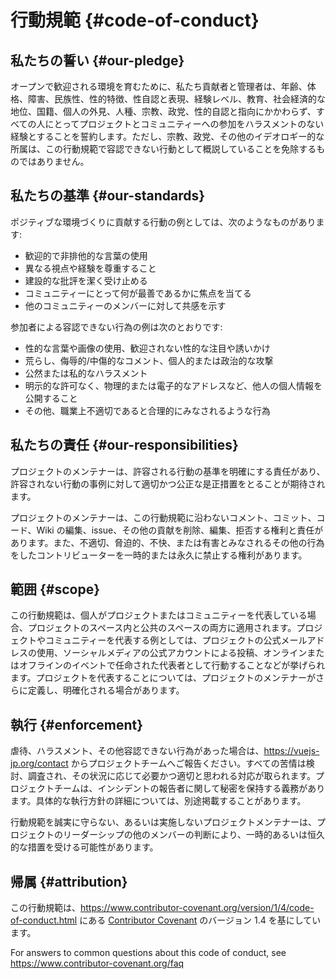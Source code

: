 # 行動規範 {#code-of-conduct}

## 私たちの誓い {#our-pledge}

オープンで歓迎される環境を育むために、私たち貢献者と管理者は、年齢、体格、障害、民族性、性的特徴、性自認と表現、経験レベル、教育、社会経済的な地位、国籍、個人の外見、人種、宗教、政党、性的自認と指向にかかわらず、すべての人にとってプロジェクトとコミュニティーへの参加をハラスメントのない経験とすることを誓約します。ただし、宗教、政党、その他のイデオロギー的な所属は、この行動規範で容認できない行動として概説していることを免除するものではありません。

## 私たちの基準 {#our-standards}

ポジティブな環境づくりに貢献する行動の例としては、次のようなものがあります:

- 歓迎的で非排他的な言葉の使用
- 異なる視点や経験を尊重すること
- 建設的な批評を潔く受け止める
- コミュニティーにとって何が最善であるかに焦点を当てる
- 他のコミュニティーのメンバーに対して共感を示す

参加者による容認できない行為の例は次のとおりです:

- 性的な言葉や画像の使用、歓迎されない性的な注目や誘いかけ
- 荒らし、侮辱的/中傷的なコメント、個人的または政治的な攻撃
- 公然または私的なハラスメント
- 明示的な許可なく、物理的または電子的なアドレスなど、他人の個人情報を公開すること
- その他、職業上不適切であると合理的にみなされるような行為

## 私たちの責任 {#our-responsibilities}

プロジェクトのメンテナーは、許容される行動の基準を明確にする責任があり、許容されない行動の事例に対して適切かつ公正な是正措置をとることが期待されます。

プロジェクトのメンテナーは、この行動規範に沿わないコメント、コミット、コード、Wiki の編集、issue、その他の貢献を削除、編集、拒否する権利と責任があります。また、不適切、脅迫的、不快、または有害とみなされるその他の行為をしたコントリビューターを一時的または永久に禁止する権利があります。

## 範囲 {#scope}

この行動規範は、個人がプロジェクトまたはコミュニティーを代表している場合、プロジェクトのスペース内と公共のスペースの両方に適用されます。プロジェクトやコミュニティーを代表する例としては、プロジェクトの公式メールアドレスの使用、ソーシャルメディアの公式アカウントによる投稿、オンラインまたはオフラインのイベントで任命された代表者として行動することなどが挙げられます。プロジェクトを代表することについては、プロジェクトのメンテナーがさらに定義し、明確化される場合があります。

## 執行 {#enforcement}

虐待、ハラスメント、その他容認できない行為があった場合は、https://vuejs-jp.org/contact からプロジェクトチームへご報告ください。すべての苦情は検討、調査され、その状況に応じて必要かつ適切と思われる対応が取られます。プロジェクトチームは、インシデントの報告者に関して秘密を保持する義務があります。具体的な執行方針の詳細については、別途掲載することがあります。

行動規範を誠実に守らない、あるいは実施しないプロジェクトメンテナーは、プロジェクトのリーダーシップの他のメンバーの判断により、一時的あるいは恒久的な措置を受ける可能性があります。

## 帰属 {#attribution}

この行動規範は、https://www.contributor-covenant.org/version/1/4/code-of-conduct.html にある [Contributor Covenant][homepage] のバージョン 1.4 を基にしています。

For answers to common questions about this code of conduct, see https://www.contributor-covenant.org/faq

[homepage]: https://www.contributor-covenant.org

